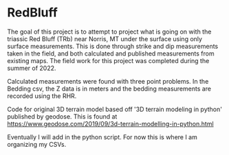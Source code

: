 # RedBluff
The goal of this project is to attempt to project what is going on with the triassic Red Bluff (TRb) near Norris, MT under the surface using only surface measurements. This is done through strike and dip measurements taken in the field, and both calculated and published measurements from existing maps. The field work for this project was completed during the summer of 2022.

Calculated measurements were found with three point problems. 
In the Bedding csv, the Z data is in meters and the bedding measurements are recorded using the RHR.



Code for original 3D terrain model based off '3D terrain modeling in python' published by geodose. This is found at https://www.geodose.com/2019/09/3d-terrain-modelling-in-python.html

Eventually I will add in the python script. For now this is where I am organizing my CSVs.
